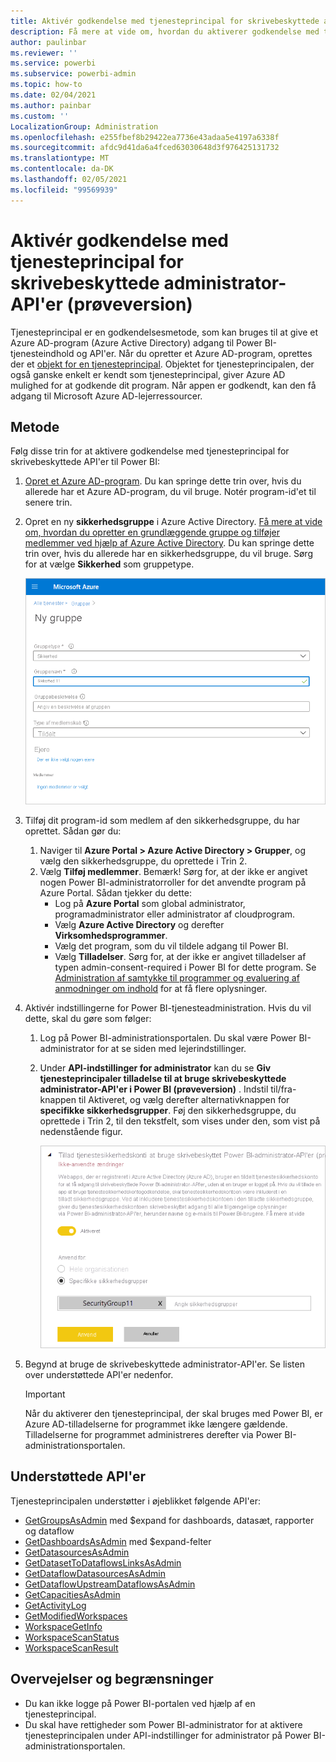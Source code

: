 ```yaml
---
title: Aktivér godkendelse med tjenesteprincipal for skrivebeskyttede administrator-API'er (prøveversion)
description: Få mere at vide om, hvordan du aktiverer godkendelse med tjenesteprincipal for at tillade brug af skrivebeskyttede administrator-API'er.
author: paulinbar
ms.reviewer: ''
ms.service: powerbi
ms.subservice: powerbi-admin
ms.topic: how-to
ms.date: 02/04/2021
ms.author: painbar
ms.custom: ''
LocalizationGroup: Administration
ms.openlocfilehash: e255fbef8b29422ea7736e43adaa5e4197a6338f
ms.sourcegitcommit: afdc9d41da6a4fced63030648d3f976425131732
ms.translationtype: MT
ms.contentlocale: da-DK
ms.lasthandoff: 02/05/2021
ms.locfileid: "99569939"
---
```

# <a name="enable-service-principal-authentication-for-read-only-admin-apis-preview"></a>Aktivér godkendelse med tjenesteprincipal for skrivebeskyttede administrator-API'er (prøveversion)

Tjenesteprincipal er en godkendelsesmetode, som kan bruges til at give et Azure AD-program (Azure Active Directory) adgang til Power BI-tjenesteindhold og API'er.
Når du opretter et Azure AD-program, oprettes der et [objekt for en tjenesteprincipal](/azure/active-directory/develop/app-objects-and-service-principals#service-principal-object). Objektet for tjenesteprincipalen, der også ganske enkelt er kendt som tjenesteprincipal, giver Azure AD mulighed for at godkende dit program. Når appen er godkendt, kan den få adgang til Microsoft Azure AD-lejerressourcer.

## <a name="method"></a>Metode

Følg disse trin for at aktivere godkendelse med tjenesteprincipal for skrivebeskyttede API'er til Power BI:

1. [Opret et Azure AD-program](/azure/active-directory/develop/howto-create-service-principal-portal). Du kan springe dette trin over, hvis du allerede har et Azure AD-program, du vil bruge. Notér program-id'et til senere trin. 
2. Opret en ny **sikkerhedsgruppe** i Azure Active Directory. [Få mere at vide om, hvordan du opretter en grundlæggende gruppe og tilføjer medlemmer ved hjælp af Azure Active Directory](/azure/active-directory/fundamentals/active-directory-groups-create-azure-portal). Du kan springe dette trin over, hvis du allerede har en sikkerhedsgruppe, du vil bruge.
    Sørg for at vælge **Sikkerhed** som gruppetype.

    ![Skærmbillede af dialogboksen til oprettelse af en ny gruppe på Azure Portal.](media/read-only-apis-service-principal-auth/azure-portal-new-group-dialog.png)

3. Tilføj dit program-id som medlem af den sikkerhedsgruppe, du har oprettet. Sådan gør du:
    1. Naviger til **Azure Portal > Azure Active Directory > Grupper**, og vælg den sikkerhedsgruppe, du oprettede i Trin 2.
    1. Vælg **Tilføj medlemmer**.
    Bemærk! Sørg for, at der ikke er angivet nogen Power BI-administratorroller for det anvendte program på Azure Portal. Sådan tjekker du dette: 
       * Log på **Azure Portal** som global administrator, programadministrator eller administrator af cloudprogram. 
        * Vælg **Azure Active Directory** og derefter **Virksomhedsprogrammer**. 
        * Vælg det program, som du vil tildele adgang til Power BI. 
        * Vælg **Tilladelser**. Sørg for, at der ikke er angivet tilladelser af typen admin-consent-required i Power BI for dette program. Se [Administration af samtykke til programmer og evaluering af anmodninger om indhold](/azure/active-directory/manage-apps/manage-consent-requests) for at få flere oplysninger. 
4. Aktivér indstillingerne for Power BI-tjenesteadministration. Hvis du vil dette, skal du gøre som følger:
    1. Log på Power BI-administrationsportalen. Du skal være Power BI-administrator for at se siden med lejerindstillinger.
    1. Under **API-indstillinger for administrator** kan du se **Giv tjenesteprincipaler tilladelse til at bruge skrivebeskyttede administrator-API'er i Power BI (prøveversion)** . Indstil til/fra-knappen til Aktiveret, og vælg derefter alternativknappen for **specifikke sikkerhedsgrupper**. Føj den sikkerhedsgruppe, du oprettede i Trin 2, til den tekstfelt, som vises under den, som vist på nedenstående figur.

        ![Skærmbillede af lejerindstillingen for tilladelse af tjenesteprincipaler.](media/read-only-apis-service-principal-auth/allow-service-principals-tenant-setting.png)

 5. Begynd at bruge de skrivebeskyttede administrator-API'er. Se listen over understøttede API'er nedenfor.

    >[!IMPORTANT]
    >Når du aktiverer den tjenesteprincipal, der skal bruges med Power BI, er Azure AD-tilladelserne for programmet ikke længere gældende. Tilladelserne for programmet administreres derefter via Power BI-administrationsportalen.

## <a name="supported-apis"></a>Understøttede API'er

Tjenesteprincipalen understøtter i øjeblikket følgende API'er:
* [GetGroupsAsAdmin](/rest/api/power-bi/admin/groups_getgroupsasadmin) med $expand for dashboards, datasæt, rapporter og dataflow 
* [GetDashboardsAsAdmin](/rest/api/power-bi/admin/dashboards_getdashboardsasadmin) med $expand-felter
* [GetDatasourcesAsAdmin](/rest/api/power-bi/admin/datasets_getdatasourcesasadmin) 
* [GetDatasetToDataflowsLinksAsAdmin](/rest/api/power-bi/admin/datasets_getdatasettodataflowslinksingroupasadmin)
* [GetDataflowDatasourcesAsAdmin](/rest/api/power-bi/admin/dataflows_getdataflowdatasourcesasadmin) 
* [GetDataflowUpstreamDataflowsAsAdmin](/rest/api/power-bi/admin/dataflows_getupstreamdataflowsingroupasadmin) 
* [GetCapacitiesAsAdmin](/rest/api/power-bi/admin/getcapacitiesasadmin)
* [GetActivityLog](/rest/api/power-bi/admin/getactivityevents)
* [GetModifiedWorkspaces](/rest/api/power-bi/admin/workspaceinfo_getmodifiedworkspaces)
* [WorkspaceGetInfo](/rest/api/power-bi/admin/workspaceinfo_postworkspaceinfo)
* [WorkspaceScanStatus](/rest/api/power-bi/admin/workspaceinfo_getscanstatus)
* [WorkspaceScanResult](/rest/api/power-bi/admin/workspaceinfo_getscanresult)

## <a name="considerations-and-limitations"></a>Overvejelser og begrænsninger

* Du kan ikke logge på Power BI-portalen ved hjælp af en tjenesteprincipal.
* Du skal have rettigheder som Power BI-administrator for at aktivere tjenesteprincipalen under API-indstillinger for administrator på Power BI-administrationsportalen.